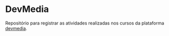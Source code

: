 # DevMedia

Repositório para registrar as atividades realizadas nos cursos da plataforma [devmedia](https://www.devmedia.com.br/).

